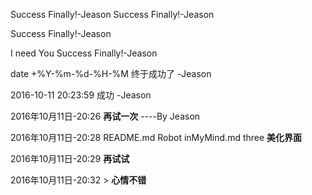 Success Finally!-Jeason
Success Finally!-Jeason

 Success Finally!-Jeason

 I need You Success Finally!-Jeason

 date +%Y-%m-%d-%H-%M 终于成功了 -Jeason

 2016-10-11 20:23:59 成功 -Jeason

 2016年10月11日-20:26 **再试一次** ----By Jeason

 2016年10月11日-20:28 
	 README.md Robot inMyMind.md three **美化界面**

 2016年10月11日-20:29 
	 **再试试**

 2016年10月11日-20:32 
	 > **心情不错**
